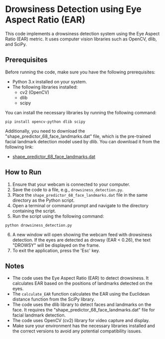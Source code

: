 # Drowsiness Detection using Eye Aspect Ratio (EAR)

This code implements a drowsiness detection system using the Eye Aspect Ratio (EAR) metric. It uses computer vision libraries such as OpenCV, dlib, and SciPy.

## Prerequisites

Before running the code, make sure you have the following prerequisites:

- Python 3.x installed on your system.
- The following libraries installed:
  - cv2 (OpenCV)
  - dlib
  - scipy

You can install the necessary libraries by running the following command:

```
pip install opencv-python dlib scipy
```

Additionally, you need to download the "shape_predictor_68_face_landmarks.dat" file, which is the pre-trained facial landmark detection model used by dlib. You can download it from the following link:
- [shape_predictor_68_face_landmarks.dat](https://github.com/davisking/dlib-models/blob/master/shape_predictor_68_face_landmarks.dat.bz2)

## How to Run

1. Ensure that your webcam is connected to your computer.
2. Save the code to a file, e.g., `drowsiness_detection.py`.
3. Place the `shape_predictor_68_face_landmarks.dat` file in the same directory as the Python script.
4. Open a terminal or command prompt and navigate to the directory containing the script.
5. Run the script using the following command:

```
python drowsiness_detection.py
```

6. A new window will open showing the webcam feed with drowsiness detection. If the eyes are detected as drowsy (EAR < 0.26), the text "DROWSY" will be displayed on the frame.
7. To exit the application, press the 'Esc' key.

## Notes

- The code uses the Eye Aspect Ratio (EAR) to detect drowsiness. It calculates EAR based on the positions of landmarks detected on the eyes.
- The `calculate_EAR` function calculates the EAR using the Euclidean distance function from the SciPy library.
- The code uses the dlib library to detect faces and landmarks on the face. It requires the "shape_predictor_68_face_landmarks.dat" file for facial landmark detection.
- The code uses OpenCV (cv2) library for video capture and display.
- Make sure your environment has the necessary libraries installed and the correct versions to avoid any potential compatibility issues.
